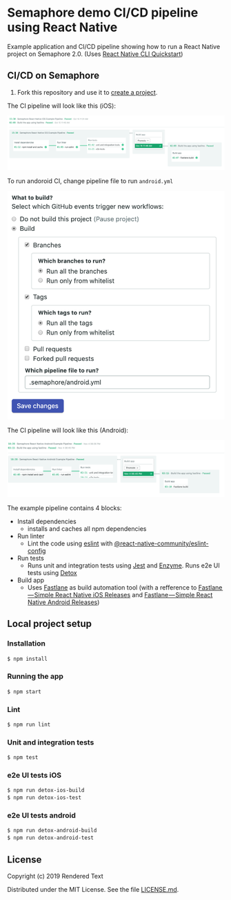# Semaphore demo CI/CD pipeline using React Native

Example application and CI/CD pipeline showing how to run a React Native project
on Semaphore 2.0. (Uses [React Native CLI Quickstart](https://facebook.github.io/react-native/docs/getting-started.html))

## CI/CD on Semaphore

1. Fork this repository and use it to [create a
project](https://docs.semaphoreci.com/article/63-your-first-project).

The CI pipeline will look like this (iOS):

![CI iOS pipeline on Semaphore](images/ci-pipeline-ios.png)

To run andoroid CI, change pipeline file to run `android.yml`

![CI pipeline settings on Semaphore](images/pipeline-settings.png)

The CI pipeline will look like this (Android):

![CI adnroid pipeline on Semaphore](images/ci-pipeline-android.png)

The example pipeline contains 4 blocks:

 - Install dependencies
    -  installs and caches all npm dependencies
 - Run linter
    - Lint the code using [eslint](https://eslint.org/) with [@react-native-community/eslint-config](https://www.npmjs.com/package/@react-native-community/eslint-config)
 - Run tests
    - Runs unit and integration tests using [Jest](https://jestjs.io/) and [Enzyme](https://airbnb.io/enzyme/). Runs e2e UI tests using [Detox](https://github.com/wix/Detox)
 - Build app
    - Uses [Fastlane](https://fastlane.tools) as build automation tool (with a refference to [Fastlane — Simple React Native iOS Releases](https://shift.infinite.red/simple-react-native-ios-releases-4c28bb53a97b) and [Fastlane — Simple React Native Android Releases](https://shift.infinite.red/simple-react-native-android-releases-319dc5e29605))

## Local project setup

### Installation

```bash
$ npm install
```

### Running the app

```bash
$ npm start
```

### Lint

```bash
$ npm run lint
```

### Unit and integration tests

```bash
$ npm test
```

### e2e UI tests iOS

```bash
$ npm run detox-ios-build
$ npm run detox-ios-test
```

### e2e UI tests android

```bash
$ npm run detox-android-build
$ npm run detox-android-test
```

## License

Copyright (c) 2019 Rendered Text

Distributed under the MIT License. See the file [LICENSE.md](./LICENSE.md).

